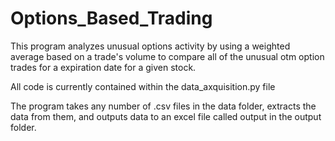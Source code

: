 # Options_Based_Trading
This program analyzes unusual options activity by using a weighted average based on a trade's volume to compare all of the unusual otm option trades for a expiration date for a given stock.

All code is currently contained within the data_axquisition.py file

The program takes any number of .csv files in the data folder, extracts the data from them, and outputs data to an excel file called output in the output folder.
